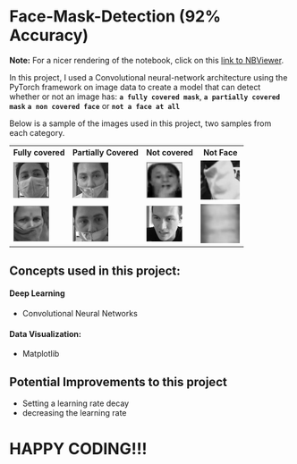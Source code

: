 # Face-Mask-Detection (92%  Accuracy)
**Note:** For a nicer rendering of the notebook, click on this [link to NBViewer](https://nbviewer.org/github/Blaise143/Face-Mask-Image-Classification/blob/main/Analysis.ipynb).

In this project, I used a Convolutional neural-network architecture using the PyTorch framework on image data to create a model that can detect whether or not an image has: **`a fully covered mask`**, 
**`a partially covered mask`**
**`a non covered face`** or 
**`not a face at all`**

Below is a sample of the images used in this project, two samples from each category.
<table style='font-size:10'>
        <tr>
        <th>Fully covered</th>
        <th>Partially Covered</th>
        <th>Not covered</th>
        <th>Not Face</th>
        </tr>
        </tr>
        <tr>
        <td> <img src="Images/fully_masked1.jpg\" alt=\"Fully Masked\" style=\"width: 70px;\"/> </td>
        <td> <img src="Images/partially1.jpg\" alt=\"Partially Masked\" style=\"width: 70px;\"/> </td>
        <td> <img src="Images/not_covered1.jpg\" alt=\"Not Masked\" style=\"width: 70px;\"/> </td>
        <td> <img src="Images/not_face1.jpg\" alt= \"Not face\" style='width:70px'\"/> </td>
        </tr>
        <tr>
        <td> <img src="Images/fully_masked2.jpg\" alt=\"Fully Masked\" style=\"width: 70px;\"/> </td>
        <td> <img src="Images/partially2.jpg\" alt=\"Partially Masked\" style=\"width: 70px;\"/> </td>
        <td> <img src="Images/not_covered2.jpg\" alt=\"Not Masked\" style=\"width: 70px;\"/> </td>
        <td> <img src="Images/not_face2.jpg\" alt= \"Not face\" style='width:70px'\"/> </td>
        </tr>
</table>

## Concepts used in this project:
  #### Deep Learning
   - Convolutional Neural Networks
  #### Data Visualization:
   - Matplotlib

## Potential Improvements to this project
  - Setting a learning rate decay
  - decreasing the learning rate

# HAPPY CODING!!!
